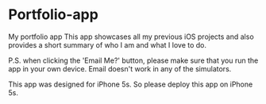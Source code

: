 # Portfolio-app
My portfolio app
This app showcases all my previous iOS projects and also provides a short summary of who I am and what I love to do. 

P.S. when clicking the 'Email Me?' button, please make sure that you run the app in your own device. 
Email doesn't work in any of the simulators. 

This app was designed for iPhone 5s. So please deploy this app on iPhone 5s. 
